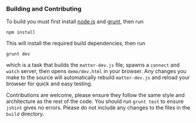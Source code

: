 ### Building and Contributing

To build you must first install [node.js](http://nodejs.org/) and [grunt](http://gruntjs.com/), then run

	npm install

This will install the required build dependencies, then run

	grunt dev

which is a task that builds the `matter-dev.js` file, spawns a `connect` and `watch` server, then opens `demo/dev.html` in your browser. Any changes you make to the source will automatically rebuild `matter-dev.js` and reload your browser for quick and easy testing.

Contributions are welcome, please ensure they follow the same style and architecture as the rest of the code. You should run `grunt test` to ensure `jshint` gives no errors. Please do not include any changes to the files in the `build` directory. 
